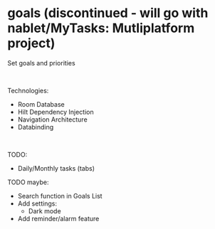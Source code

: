 # goals (discontinued - will go with nablet/MyTasks: Mutliplatform project)
Set goals and priorities

<br>

Technologies:
- Room Database
- Hilt Dependency Injection
- Navigation Architecture
- Databinding

<br>

TODO:
- Daily/Monthly tasks (tabs)

TODO maybe:
- Search function in Goals List
- Add settings:
  - Dark mode
- Add reminder/alarm feature
